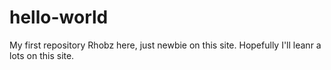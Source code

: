 # hello-world
My first repository
Rhobz here, just newbie on this site.
Hopefully I'll leanr a lots on this site.
